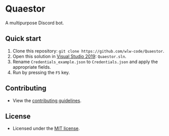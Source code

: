 # Quaestor

A multipurpose Discord bot.

## Quick start
1. Clone this repository: `git clone https://github.com/wlw-code/Quaestor`.
2. Open this solution in [Visual Studio 2019](https://visualstudio.com/community/): `Quaestor.sln`.
3. Rename `Credentials_example.json` to `Credentials.json` and apply the appropriate fields.
3. Run by pressing the `F5` key.

## Contributing
- View the [contributing guidelines](https://github.com/wlw-code/Quaestor/blob/master/.github/CONTRIBUTING.md).

## License
- Licensed under the [MIT license](https://github.com/wlw-code/Quaestor/blob/master/LICENSE).